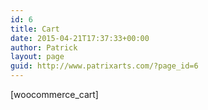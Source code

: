 ```yaml
---
id: 6
title: Cart
date: 2015-04-21T17:37:33+00:00
author: Patrick
layout: page
guid: http://www.patrixarts.com/?page_id=6
---
```

[woocommerce_cart]